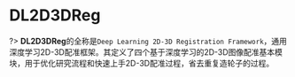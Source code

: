 # DL2D3DReg

?> **DL2D3DReg**的全称是`Deep Learning 2D-3D Registration Framework`，通用深度学习2D-3D配准框架。其定义了四个基于深度学习的2D-3D图像配准基本模块，用于优化研究流程和快速上手2D-3D配准过程，省去重复造轮子的过程。
